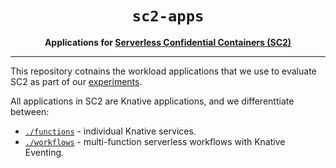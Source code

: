 <div align="center">
  <h1><code>sc2-apps</code></h1>

  <p>
    <strong>Applications for
    <a href="https://github.com/sc2-sys/">Serverless Confidential Containers (SC2)</a></strong>
  </p>
  <hr>
</div>

This repository cotnains the workload applications that we use to evaluate SC2 as part of our
[experiments](https://github.com/sc2-sys/experiments).

All applications in SC2 are Knative applications, and we differenttiate between:
- [`./functions`](./functions) - individual Knative services.
- [`./workflows`](./workflows) - multi-function serverless workflows with Knative Eventing.
